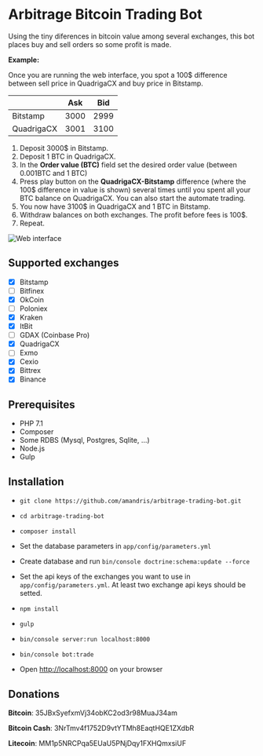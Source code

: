 Arbitrage Bitcoin Trading Bot
=============================

Using the tiny diferences in bitcoin value among several exchanges, this bot places buy and sell orders so some profit is made.

**Example:**

Once you are running the web interface, you spot a 100$ difference between sell price in QuadrigaCX and buy price in Bitstamp.

|            | Ask  | Bid  |
|------------|------|------|
| Bitstamp   | 3000 | 2999 |
| QuadrigaCX | 3001 | 3100 |

 1. Deposit 3000$ in Bitstamp.
 2. Deposit 1 BTC in QuadrigaCX.
 3. In the **Order value (BTC)** field set the desired order value (between 0.001BTC and 1 BTC)
 4. Press play button on the **QuadrigaCX-Bitstamp** difference (where the 100$ difference in value is shown) several times until you spent all your BTC balance on QuadrigaCX. You can also start the automate trading.
 5. You now have 3100$ in QuadrigaCX and 1 BTC in Bitstamp.
 6. Withdraw balances on both exchanges. The profit before fees is 100$.
 7. Repeat.
 
 ![Web interface](https://github.com/amandris/arbitrage-trading-bot/blob/master/src/AppBundle/Resources/public/dist/img/screenshot.png)

Supported exchanges
-------------------

 - [x] Bitstamp
 - [ ] Bitfinex 
 - [x] OkCoin
 - [ ] Poloniex
 - [x] Kraken
 - [x] ItBit
 - [ ] GDAX (Coinbase Pro)
 - [x] QuadrigaCX
 - [ ] Exmo
 - [x] Cexio
 - [x] Bittrex
 - [x] Binance

Prerequisites
-------------

 * PHP 7.1
 * Composer
 * Some RDBS (Mysql, Postgres, Sqlite, ...)
 * Node.js
 * Gulp

Installation
------------

 * `git clone https://github.com/amandris/arbitrage-trading-bot.git`

 * `cd arbitrage-trading-bot`
 
 * `composer install`
 
 * Set the database parameters in `app/config/parameters.yml`

 * Create database and run `bin/console doctrine:schema:update --force`
 
 * Set the api keys of the exchanges you want to use in `app/config/parameters.yml`. At least two exchange api keys should be setted.

 * `npm install`
 
 * `gulp`

 * `bin/console server:run localhost:8000`

 * `bin/console bot:trade`
 
 *  Open <http://localhost:8000> on your browser
 

Donations
---------

**Bitcoin**: 35JBxSyefxmVj34obKC2od3r98MuaJ34am 

**Bitcoin Cash**: 3NrTmv4f1752D9vtYTMh8EaqtHQE1ZXdbR

**Litecoin**: MM1p5NRCPqa5EUaU5PNjDqy1FXHQmxsiUF